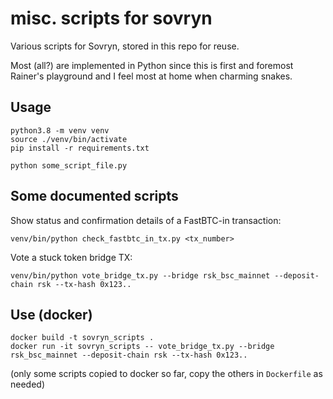 misc. scripts for sovryn
========================

Various scripts for Sovryn, stored in this repo for reuse.

Most (all?) are implemented in Python since this is first and foremost
Rainer's playground and I feel most at home when charming snakes.

Usage
-----

```shell
python3.8 -m venv venv
source ./venv/bin/activate
pip install -r requirements.txt

python some_script_file.py
```

Some documented scripts
-----------------------

Show status and confirmation details of a FastBTC-in transaction:

```shell
venv/bin/python check_fastbtc_in_tx.py <tx_number>
```

Vote a stuck token bridge TX:

```shell
venv/bin/python vote_bridge_tx.py --bridge rsk_bsc_mainnet --deposit-chain rsk --tx-hash 0x123..
````


Use (docker)
------------

```shell
docker build -t sovryn_scripts .
docker run -it sovryn_scripts -- vote_bridge_tx.py --bridge rsk_bsc_mainnet --deposit-chain rsk --tx-hash 0x123..
```

(only some scripts copied to docker so far, copy the others in `Dockerfile` as needed)

